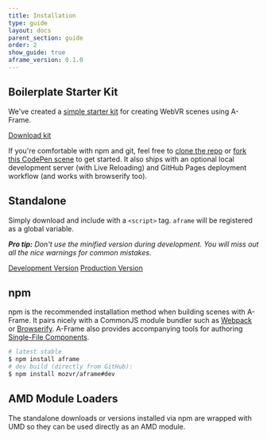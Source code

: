 ```yaml
---
title: Installation
type: guide
layout: docs
parent_section: guide
order: 2
show_guide: true
aframe_version: 0.1.0
---
```


## Boilerplate Starter Kit

We've created a [simple starter kit](https://github.com/aframevr/aframe-boilerplate#getting-started) for creating WebVR scenes using A-Frame.

<div id="downloads">
<a class="button" href="https://github.com/aframevr/aframe-boilerplate/archive/master.zip" download="aframe-boilerplate.zip">Download kit</a>
</div>

If you're comfortable with npm and git, feel free to [clone the repo](https://github.com/aframevr/aframe-boilerplate#option-2-fork-this-git-repo-) or [fork this CodePen scene](http://codepen.io/team/mozvr/pen/2ac060c354546201f3337b83fbdcd110?editors=100) to get started. It also ships with an optional local development server (with Live Reloading) and GitHub Pages deployment workflow (and works with browserify too).

## Standalone

Simply download and include with a `<script>` tag. `aframe` will be registered as a global variable.

_**Pro tip:** Don't use the minified version during development. You will miss out all the nice warnings for common mistakes._

<div id="downloads">
<a class="button" href="/releases/latest/js/aframe.js" download>Development Version</a>
<a class="button" href="/releases/latest/js/aframe.min.js" download>Production Version</a>
</div>

## npm

npm is the recommended installation method when building scenes with A-Frame. It pairs nicely with a CommonJS module bundler such as [Webpack](http://webpack.github.io/) or [Browserify](http://browserify.org/). A-Frame also provides accompanying tools for authoring [Single-File Components](application.html#Single_File_Components).

```bash
# latest stable
$ npm install aframe
# dev build (directly from GitHub):
$ npm install mozvr/aframe#dev
```

## AMD Module Loaders

The standalone downloads or versions installed via npm are wrapped with UMD so they can be used directly as an AMD module.
